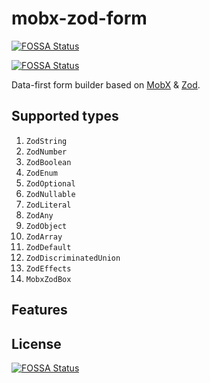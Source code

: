 # mobx-zod-form
[![FOSSA Status](https://app.fossa.com/api/projects/git%2Bgithub.com%2FMonoidDev%2Fmobx-zod-form.svg?type=shield)](https://app.fossa.com/projects/git%2Bgithub.com%2FMonoidDev%2Fmobx-zod-form?ref=badge_shield)


[![FOSSA Status](https://app.fossa.com/api/projects/git%2Bgithub.com%2FMonoidDev%2Fmobx-zod-form.svg?type=shield)](https://app.fossa.com/projects/git%2Bgithub.com%2FMonoidDev%2Fmobx-zod-form?ref=badge_shield)

Data-first form builder based on [MobX](https://mobx.js.org/) & [Zod](https://zod.dev/).

## Supported types

1. `ZodString`
2. `ZodNumber`
3. `ZodBoolean`
4. `ZodEnum`
5. `ZodOptional`
6. `ZodNullable`
7. `ZodLiteral`
8. `ZodAny`
9. `ZodObject`
10. `ZodArray`
11. `ZodDefault`
12. `ZodDiscriminatedUnion`
13. `ZodEffects`
14. `MobxZodBox`

## Features



## License
[![FOSSA Status](https://app.fossa.com/api/projects/git%2Bgithub.com%2FMonoidDev%2Fmobx-zod-form.svg?type=large)](https://app.fossa.com/projects/git%2Bgithub.com%2FMonoidDev%2Fmobx-zod-form?ref=badge_large)